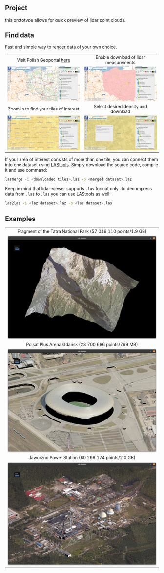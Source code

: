 ## Project

this prototype allows for quick preview of lidar point clouds.

## Find data

Fast and simple way to render data of your own choice.

<table width="100%">
  <tr>
  <td width="50.0%" align="center">Visit Polish Geoportal <a href="mapy.geoportal.gov.pl">here</a></td>
  <td width="50.0%" align="center">Enable download of lidar measurements</td>
  </tr>
  <tr>
  <td width="50.0%"><img src="/images/man1.png?raw=true"/></td>
  <td width="50.0%"><img src="/images/man2.png?raw=true"/></td>
  </tr>
  <tr>
  <td width="50.0%" align="center">Zoom in to find your tiles of interest</td>
  <td width="50.0%" align="center">Select desired density and download</td>
  </tr>
  <tr>
  <td width="50.0%"><img src="/images/man3.png?raw=true"/></td>
  <td width="50.0%"><img src="/images/man4.png?raw=true"/></td>
  </tr>
</table>

If your area of interest consists of more than one tile, you can connect them into one dataset using [LAStools](https://github.com/LAStools/LAStools). Simply download the source code, compile it and use command:

```bash
lasmerge -i <downloaded tiles>.laz -o <merged dataset>.laz
```

Keep in mind that lidar-viewer supports `.las` format only. To decompress data from `.laz` to `.las` you can use LAStools as well:

```bash
las2las -i <laz dataset>.laz -o <las dataset>.las
```

## Examples

<table width="100%">
  <tr>
  <td width="100.0%" align="center">Fragment of the Tatra National Park (57 049 110 points/1.9 GB)</td>
  </tr>
  <tr>
  <td width="100.0%"><img src="/images/scr1.png?raw=true"/></td>
  </tr>
  <tr>
  <td width="100.0%" align="center">Polsat Plus Arena Gdańsk (23 700 686 points/769 MB)</td>
  </tr>
  <tr>
  <td width="100.0%"><img src="/images/scr3.png?raw=true"/></td>
  </tr>
  <tr>
  <td width="100.0%" align="center">Jaworzno Power Station (60 298 174 points/2.0 GB)</td>
  </tr>
  <tr>
  <td width="100.0%"><img src="/images/scr2.png?raw=true"/></td>
  </tr>
</table>
